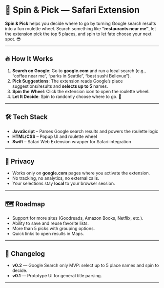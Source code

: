 # 🎰 Spin & Pick — Safari Extension

**Spin & Pick** helps you decide where to go by turning Google search results into a fun roulette wheel. Search something like **“restaurants near me”**, let the extension pick the top 5 places, and spin to let fate choose your next spot. 😎

---

## 🔥 How It Works

1. **Search on Google**: Go to **google.com** and run a local search (e.g., “coffee near me”, “parks in Seattle”, “best sushi Bellevue”).
2. **Pick Suggestions**: The extension reads Google’s place suggestions/results and **selects up to 5** names.
3. **Spin the Wheel**: Click the extension icon to open the roulette wheel.
4. **Let It Decide**: Spin to randomly choose where to go. 🎯

---

## 🛠 Tech Stack

* **JavaScript** – Parses Google search results and powers the roulette logic
* **HTML/CSS** – Popup UI and roulette wheel
* **Swift** – Safari Web Extension wrapper for Safari integration

---

## 🔐 Privacy

* Works only on **google.com** pages where you activate the extension.
* No tracking, no analytics, no external calls.
* Your selections stay **local** to your browser session.

---

## 🗺️ Roadmap

* Support for more sites (Goodreads, Amazon Books, Netflix, etc.).
* Ability to save and reuse favorite lists.
* More than 5 picks with grouping options.
* Quick links to open results in Maps.

---

## 📝 Changelog

* **v0.2** — Google Search only MVP: select up to 5 place names and spin to decide.
* **v0.1** — Prototype UI for general title parsing.
  
---
